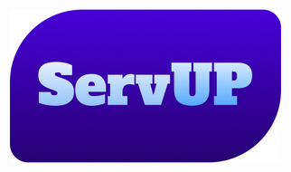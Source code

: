 <!-- ###############################################
# ServUP  Copyright (C) 2025  S2009                #
# LICENSE: GPL-3.0                                 #
# Source Code: https://github.com/S2009-dev/ServUP #
#################################################### -->

# <center>[![ServUp Banner](./src/logo.png)](.)</center>
